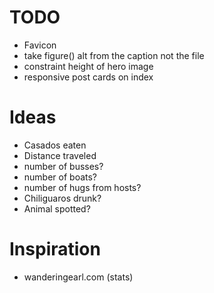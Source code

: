 # TODO

- Favicon
- take figure() alt from the caption not the file
- constraint height of hero image
- responsive post cards on index

# Ideas

- Casados eaten
- Distance traveled
- number of busses?
- number of boats?
- number of hugs from hosts?
- Chiliguaros drunk?
- Animal spotted?

# Inspiration

- wanderingearl.com (stats)
